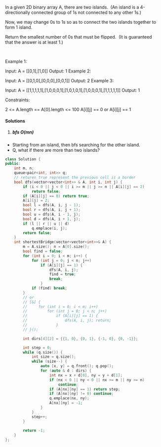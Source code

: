 In a given 2D binary array A, there are two islands.  (An island is a 4-directionally connected group of 1s not connected to any other 1s.)

Now, we may change 0s to 1s so as to connect the two islands together to form 1 island.

Return the smallest number of 0s that must be flipped.  (It is guaranteed that the answer is at least 1.)

 

Example 1:

Input: A = [[0,1],[1,0]]
Output: 1
Example 2:

Input: A = [[0,1,0],[0,0,0],[0,0,1]]
Output: 2
Example 3:

Input: A = [[1,1,1,1,1],[1,0,0,0,1],[1,0,1,0,1],[1,0,0,0,1],[1,1,1,1,1]]
Output: 1
 

Constraints:

2 <= A.length == A[0].length <= 100
A[i][j] == 0 or A[i][j] == 1

#### Solutions

1. ##### bfs O(mn)

- Starting from an island, then bfs searching for the other island.
- Q, what if there are more than two islands?

```c++
class Solution {
public:
    int m, n;
    queue<pair<int, int>> q;
    // returen true represent the previous cell is a border
    bool dfs(vector<vector<int>> & A, int i, int j) {
        if (i < 0 || j < 0 || i >= m || j >= n || A[i][j] == 2)
            return false;
        if (A[i][j] == 0) return true;
        A[i][j] = 2;
        bool l = dfs(A, i, j - 1);
        bool r = dfs(A, i, j + 1);
        bool u = dfs(A, i - 1, j);
        bool d = dfs(A, i + 1, j);
        if (l || r || u || d)
            q.emplace(i, j);
        return false;
    }
    int shortestBridge(vector<vector<int>>& A) {
        m = A.size(); n = A[0].size();
        bool find = false;
        for (int i = 0; i < m; i++) {
            for (int j = 0; j < n; j++)
                if (A[i][j] == 1) {
                    dfs(A, i, j);
                    find = true;
                    break;
                }
            if (find) break;
        }
        // or
        // [&] {
        //     for (int i = 0; i < m; i++)
        //         for (int j = 0; j < n; j++)
        //             if (A[i][j] == 1) {
        //                 dfs(A, i, j); return;
        //             }
        // }();

        int dirs[4][2] = {{1, 0}, {0, 1}, {-1, 0}, {0, -1}};

        int step = 0;
        while (q.size()) {
            int size = q.size();
            while (size--) {
                auto [x, y] = q.front(); q.pop();
                for (auto & d : dirs) {
                    int nx = x + d[0], ny = y + d[1];
                    if (nx < 0 || ny < 0 || nx >= m || ny >= n)
                        continue;
                    if (A[nx][ny] == 1) return step;
                    if (A[nx][ny] != 0) continue;
                    q.emplace(nx, ny);
                    A[nx][ny] = -1;
                }
            }
            step++;
        }
        
        return -1;
    }
};
```